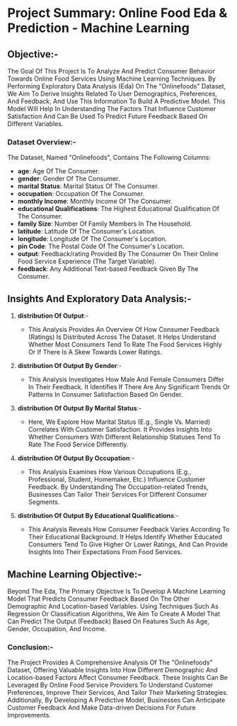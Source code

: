 # Project Summary: Online Food Eda & Prediction - Machine Learning

## Objective:-
The Goal Of This Project Is To Analyze And Predict Consumer Behavior Towards Online Food Services Using Machine Learning Techniques. By Performing Exploratory Data Analysis (Eda) On The "Onlinefoods" Dataset, We Aim To Derive Insights Related To User Demographics, Preferences, And Feedback, And Use This Information To Build A Predictive Model. This Model Will Help In Understanding The Factors That Influence Customer Satisfaction And Can Be Used To Predict Future Feedback Based On Different Variables.

### Dataset Overview:-
The Dataset, Named "Onlinefoods", Contains The Following Columns:
- **age**: Age Of The Consumer.
- **gender**: Gender Of The Consumer.
- **marital Status**: Marital Status Of The Consumer.
- **occupation**: Occupation Of The Consumer.
- **monthly Income**: Monthly Income Of The Consumer.
- **educational Qualifications**: The Highest Educational Qualification Of The Consumer.
- **family Size**: Number Of Family Members In The Household.
- **latitude**: Latitude Of The Consumer's Location.
- **longitude**: Longitude Of The Consumer's Location.
- **pin Code**: The Postal Code Of The Consumer's Location.
- **output**: Feedback/rating Provided By The Consumer On Their Online Food Service Experience (The Target Variable).
- **feedback**: Any Additional Text-based Feedback Given By The Consumer.

## Insights And Exploratory Data Analysis:-
1. **distribution Of Output**:-
   - This Analysis Provides An Overview Of How Consumer Feedback (Ratings) Is Distributed Across The Dataset. It Helps Understand Whether Most Consumers Tend To Rate The Food Services Highly Or If There Is A Skew Towards Lower Ratings.

2. **distribution Of Output By Gender**:-
   - This Analysis Investigates How Male And Female Consumers Differ In Their Feedback. It Identifies If There Are Any Significant Trends Or Patterns In Consumer Satisfaction Based On Gender.

3. **distribution Of Output By Marital Status**:-
   - Here, We Explore How Marital Status (E.g., Single Vs. Married) Correlates With Customer Satisfaction. It Provides Insights Into Whether Consumers With Different Relationship Statuses Tend To Rate The Food Service Differently.

4. **distribution Of Output By Occupation**:-
   - This Analysis Examines How Various Occupations (E.g., Professional, Student, Homemaker, Etc.) Influence Customer Feedback. By Understanding The Occupation-related Trends, Businesses Can Tailor Their Services For Different Consumer Segments.

5. **distribution Of Output By Educational Qualifications**:-
   - This Analysis Reveals How Consumer Feedback Varies According To Their Educational Background. It Helps Identify Whether Educated Consumers Tend To Give Higher Or Lower Ratings, And Can Provide Insights Into Their Expectations From Food Services.

## Machine Learning Objective:-
Beyond The Eda, The Primary Objective Is To Develop A Machine Learning Model That Predicts Consumer Feedback Based On The Other Demographic And Location-based Variables. Using Techniques Such As Regression Or Classification Algorithms, We Aim To Create A Model That Can Predict The Output (Feedback) Based On Features Such As Age, Gender, Occupation, And Income.

### Conclusion:-
The Project Provides A Comprehensive Analysis Of The "Onlinefoods" Dataset, Offering Valuable Insights Into How Different Demographic And Location-based Factors Affect Consumer Feedback. These Insights Can Be Leveraged By Online Food Service Providers To Understand Customer Preferences, Improve Their Services, And Tailor Their Marketing Strategies. Additionally, By Developing A Predictive Model, Businesses Can Anticipate Customer Feedback And Make Data-driven Decisions For Future Improvements.
